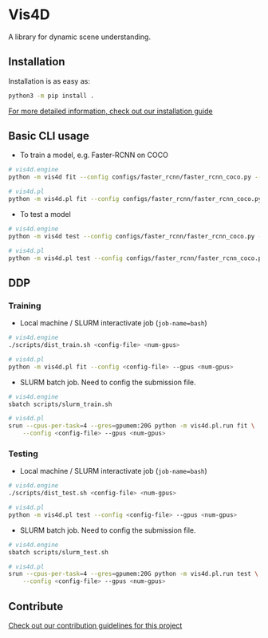 # Vis4D

A library for dynamic scene understanding.

## Installation

Installation is as easy as:

```bash
python3 -m pip install .
```

[For more detailed information, check out our installation guide](docs/source/tutorials/install.rst)

## Basic CLI usage

- To train a model, e.g. Faster-RCNN on COCO

```bash
# vis4d.engine
python -m vis4d fit --config configs/faster_rcnn/faster_rcnn_coco.py --gpus 1

# vis4d.pl
python -m vis4d.pl fit --config configs/faster_rcnn/faster_rcnn_coco.py --gpus 1
```

- To test a model

```bash
# vis4d.engine
python -m vis4d test --config configs/faster_rcnn/faster_rcnn_coco.py --gpus 1

# vis4d.pl
python -m vis4d.pl test --config configs/faster_rcnn/faster_rcnn_coco.py --gpus 1
```

## DDP

### Training

- Local machine / SLURM interactivate job (`job-name=bash`)

```bash
# vis4d.engine
./scripts/dist_train.sh <config-file> <num-gpus>

# vis4d.pl
python -m vis4d.pl fit --config <config-file> --gpus <num-gpus>
```

- SLURM batch job. Need to config the submission file.

```bash
# vis4d.engine
sbatch scripts/slurm_train.sh

# vis4d.pl
srun --cpus-per-task=4 --gres=gpumem:20G python -m vis4d.pl.run fit \
    --config <config-file> --gpus <num-gpus>
```

### Testing

- Local machine / SLURM interactivate job (`job-name=bash`)

```bash
# vis4d.engine
./scripts/dist_test.sh <config-file> <num-gpus>

# vis4d.pl
python -m vis4d.pl test --config <config-file> --gpus <num-gpus>
```

- SLURM batch job. Need to config the submission file.

```bash
# vis4d.engine
sbatch scripts/slurm_test.sh

# vis4d.pl
srun --cpus-per-task=4 --gres=gpumem:20G python -m vis4d.pl.run test \
    --config <config-file> --gpus <num-gpus>
```

## Contribute

[Check out our contribution guidelines for this project](docs/source/contribute.rst)
